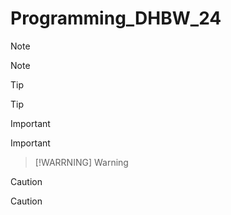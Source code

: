 # Programming_DHBW_24

>[!NOTE]
>Note

>[!TIP]
>Tip

>[!IMPORTANT]
>Important

>[!WARRNING]
>Warning

>[!CAUTION]
>Caution
